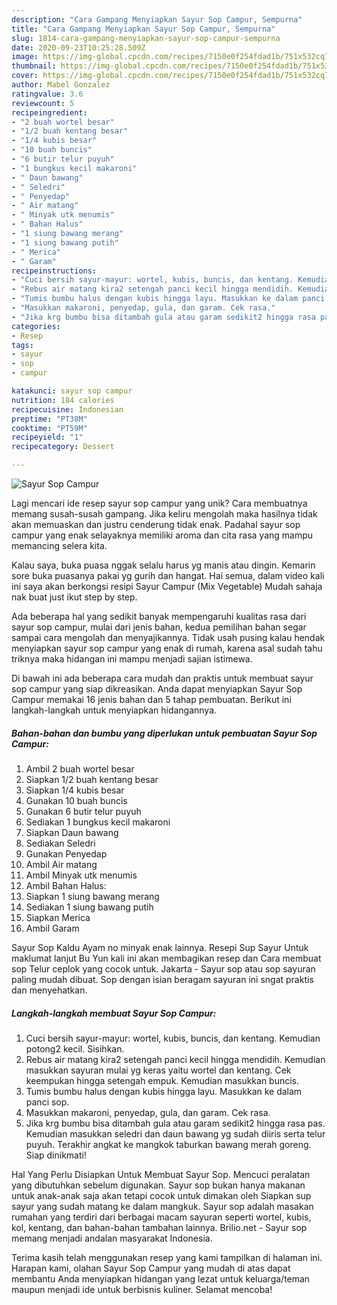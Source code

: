 ```yaml
---
description: "Cara Gampang Menyiapkan Sayur Sop Campur, Sempurna"
title: "Cara Gampang Menyiapkan Sayur Sop Campur, Sempurna"
slug: 1814-cara-gampang-menyiapkan-sayur-sop-campur-sempurna
date: 2020-09-23T10:25:28.509Z
image: https://img-global.cpcdn.com/recipes/7150e0f254fdad1b/751x532cq70/sayur-sop-campur-foto-resep-utama.jpg
thumbnail: https://img-global.cpcdn.com/recipes/7150e0f254fdad1b/751x532cq70/sayur-sop-campur-foto-resep-utama.jpg
cover: https://img-global.cpcdn.com/recipes/7150e0f254fdad1b/751x532cq70/sayur-sop-campur-foto-resep-utama.jpg
author: Mabel Gonzalez
ratingvalue: 3.6
reviewcount: 5
recipeingredient:
- "2 buah wortel besar"
- "1/2 buah kentang besar"
- "1/4 kubis besar"
- "10 buah buncis"
- "6 butir telur puyuh"
- "1 bungkus kecil makaroni"
- " Daun bawang"
- " Seledri"
- " Penyedap"
- " Air matang"
- " Minyak utk menumis"
- " Bahan Halus"
- "1 siung bawang merang"
- "1 siung bawang putih"
- " Merica"
- " Garam"
recipeinstructions:
- "Cuci bersih sayur-mayur: wortel, kubis, buncis, dan kentang. Kemudian potong2 kecil. Sisihkan."
- "Rebus air matang kira2 setengah panci kecil hingga mendidih. Kemudian masukkan sayuran mulai yg keras yaitu wortel dan kentang. Cek keempukan hingga setengah empuk. Kemudian masukkan buncis."
- "Tumis bumbu halus dengan kubis hingga layu. Masukkan ke dalam panci sop."
- "Masukkan makaroni, penyedap, gula, dan garam. Cek rasa."
- "Jika krg bumbu bisa ditambah gula atau garam sedikit2 hingga rasa pas. Kemudian masukkan seledri dan daun bawang yg sudah diiris serta telur puyuh. Terakhir angkat ke mangkok taburkan bawang merah goreng. Siap dinikmati!"
categories:
- Resep
tags:
- sayur
- sop
- campur

katakunci: sayur sop campur 
nutrition: 184 calories
recipecuisine: Indonesian
preptime: "PT38M"
cooktime: "PT59M"
recipeyield: "1"
recipecategory: Dessert

---
```



![Sayur Sop Campur](https://img-global.cpcdn.com/recipes/7150e0f254fdad1b/751x532cq70/sayur-sop-campur-foto-resep-utama.jpg)

Lagi mencari ide resep sayur sop campur yang unik? Cara membuatnya memang susah-susah gampang. Jika keliru mengolah maka hasilnya tidak akan memuaskan dan justru cenderung tidak enak. Padahal sayur sop campur yang enak selayaknya memiliki aroma dan cita rasa yang mampu memancing selera kita.

Kalau saya, buka puasa nggak selalu harus yg manis atau dingin. Kemarin sore buka puasanya pakai yg gurih dan hangat. Hai semua, dalam video kali ini saya akan berkongsi resipi Sayur Campur (Mix Vegetable) Mudah sahaja nak buat just ikut step by step.

Ada beberapa hal yang sedikit banyak mempengaruhi kualitas rasa dari sayur sop campur, mulai dari jenis bahan, kedua pemilihan bahan segar sampai cara mengolah dan menyajikannya. Tidak usah pusing kalau hendak menyiapkan sayur sop campur yang enak di rumah, karena asal sudah tahu triknya maka hidangan ini mampu menjadi sajian istimewa.


Di bawah ini ada beberapa cara mudah dan praktis untuk membuat sayur sop campur yang siap dikreasikan. Anda dapat menyiapkan Sayur Sop Campur memakai 16 jenis bahan dan 5 tahap pembuatan. Berikut ini langkah-langkah untuk menyiapkan hidangannya.

<!--inarticleads1-->

##### Bahan-bahan dan bumbu yang diperlukan untuk pembuatan Sayur Sop Campur:

1. Ambil 2 buah wortel besar
1. Siapkan 1/2 buah kentang besar
1. Siapkan 1/4 kubis besar
1. Gunakan 10 buah buncis
1. Gunakan 6 butir telur puyuh
1. Sediakan 1 bungkus kecil makaroni
1. Siapkan  Daun bawang
1. Sediakan  Seledri
1. Gunakan  Penyedap
1. Ambil  Air matang
1. Ambil  Minyak utk menumis
1. Ambil  Bahan Halus:
1. Siapkan 1 siung bawang merang
1. Sediakan 1 siung bawang putih
1. Siapkan  Merica
1. Ambil  Garam


Sayur Sop Kaldu Ayam no minyak enak lainnya. Resepi Sup Sayur Untuk maklumat lanjut Bu Yun kali ini akan membagikan resep dan Cara membuat sop Telur ceplok yang cocok untuk. Jakarta - Sayur sop atau sop sayuran paling mudah dibuat. Sop dengan isian beragam sayuran ini sngat praktis dan menyehatkan. 

<!--inarticleads2-->

##### Langkah-langkah membuat Sayur Sop Campur:

1. Cuci bersih sayur-mayur: wortel, kubis, buncis, dan kentang. Kemudian potong2 kecil. Sisihkan.
1. Rebus air matang kira2 setengah panci kecil hingga mendidih. Kemudian masukkan sayuran mulai yg keras yaitu wortel dan kentang. Cek keempukan hingga setengah empuk. Kemudian masukkan buncis.
1. Tumis bumbu halus dengan kubis hingga layu. Masukkan ke dalam panci sop.
1. Masukkan makaroni, penyedap, gula, dan garam. Cek rasa.
1. Jika krg bumbu bisa ditambah gula atau garam sedikit2 hingga rasa pas. Kemudian masukkan seledri dan daun bawang yg sudah diiris serta telur puyuh. Terakhir angkat ke mangkok taburkan bawang merah goreng. Siap dinikmati!


Hal Yang Perlu Disiapkan Untuk Membuat Sayur Sop. Mencuci peralatan yang dibutuhkan sebelum digunakan. Sayur sop bukan hanya makanan untuk anak-anak saja akan tetapi cocok untuk dimakan oleh Siapkan sup sayur yang sudah matang ke dalam mangkuk. Sayur sop adalah masakan rumahan yang terdiri dari berbagai macam sayuran seperti wortel, kubis, kol, kentang, dan bahan-bahan tambahan lainnya. Brilio.net - Sayur sop memang menjadi andalan masyarakat Indonesia. 

Terima kasih telah menggunakan resep yang kami tampilkan di halaman ini. Harapan kami, olahan Sayur Sop Campur yang mudah di atas dapat membantu Anda menyiapkan hidangan yang lezat untuk keluarga/teman maupun menjadi ide untuk berbisnis kuliner. Selamat mencoba!

